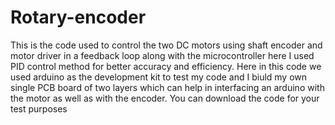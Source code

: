 # Rotary-encoder

This is the code used to control the two DC motors using shaft encoder and motor driver in a feedback loop along with the microcontroller here I used PID control method for better accuracy and efficiency. Here in this code we used arduino as the development kit to test my code and I biuld my own single PCB board of two layers which can help in interfacing an arduino with the motor as well as with the encoder. You can download the code for your test purposes
